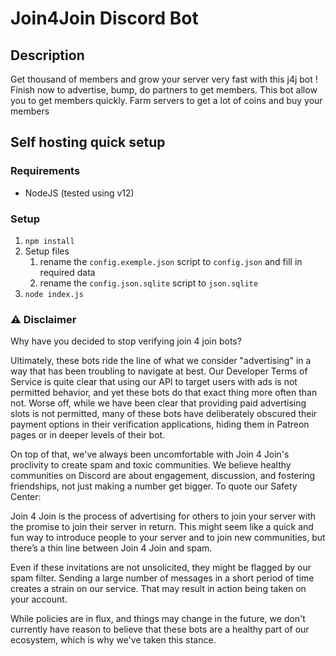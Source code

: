 # Join4Join Discord Bot

## Description

Get thousand of members and grow your server very fast with this j4j bot ! Finish now to advertise, bump, do partners to get members. This bot allow you to get members quickly. Farm servers to get a lot of coins and buy your members

## Self hosting quick setup

### Requirements

- NodeJS (tested using v12)

### Setup

1. `npm install`
1. Setup files
   1. rename the `config.exemple.json` script to `config.json` and fill in required data
   1. rename the `config.json.sqlite` script to `json.sqlite`
1. `node index.js`

### ⚠ Disclaimer

Why have you decided to stop verifying join 4 join bots?

Ultimately, these bots ride the line of what we consider "advertising" in a way that has been troubling to navigate at best. Our Developer Terms of Service is quite clear that using our API to target users with ads is not permitted behavior, and yet these bots do that exact thing more often than not. Worse off, while we have been clear that providing paid advertising slots is not permitted, many of these bots have deliberately obscured their payment options in their verification applications, hiding them in Patreon pages or in deeper levels of their bot. 

On top of that, we've always been uncomfortable with Join 4 Join's proclivity to create spam and toxic communities. We believe healthy communities on Discord are about engagement, discussion, and fostering friendships, not just making a number get bigger. To quote our Safety Center:

Join 4 Join is the process of advertising for others to join your server with the promise to join their server in return. This might seem like a quick and fun way to introduce people to your server and to join new communities, but there’s a thin line between Join 4 Join and spam. 

Even if these invitations are not unsolicited, they might be flagged by our spam filter. Sending a large number of messages in a short period of time creates a strain on our service. That may result in action being taken on your account.

While policies are in flux, and things may change in the future, we don't currently have reason to believe that these bots are a healthy part of our ecosystem, which is why we've taken this stance.
